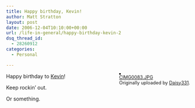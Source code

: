 ```yaml
---
title: Happy birthday, Kevin!
author: Matt Stratton
layout: post
date: 2006-12-04T10:10:00+00:00
url: /life-in-general/happy-birthday-kevin-2
dsq_thread_id:
  - 28260912
categories:
  - Personal

---
```

<div style="float:right;margin-left:10px;margin-bottom:10px;">
  <a href="http://www.flickr.com/photos/daisy331/312963296/" title="photo sharing"><img src="http://static.flickr.com/107/312963296_b810b1f529_m.jpg" alt="" style="border:solid 2px #000000;" /></a> <br /> <span style="font-size:.9em;margin-top:0;"> <a href="http://www.flickr.com/photos/daisy331/312963296/">CIMG0083.JPG</a> <br /> Originally uploaded by <a href="http://www.flickr.com/people/daisy331/">Daisy331</a>. </span>
</div>

Happy birthday to [Kevin][1]!

Keep rockin&#8217; out.

Or something.

 [1]: http://www.kevinkmp.com/